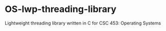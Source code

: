 # OS-lwp-threading-library
Lightweight threading library written in C for CSC 453: Operating Systems
